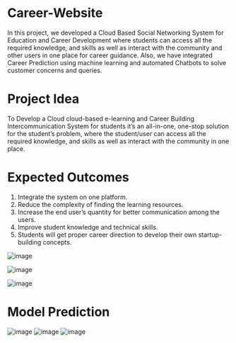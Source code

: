 # Career-Website
In this project, we developed a Cloud Based Social Networking System for Education and Career Development where students can access all the required knowledge, and skills as well as interact with the community and other users in one place for career guidance. Also, we have integrated Career Prediction using machine learning and automated Chatbots to solve customer concerns and queries.

# Project Idea
To Develop a Cloud cloud-based e-learning and Career Building Intercommunication System for students it’s an all-in-one, one-stop solution for the student’s problem, where the student/user can access all the required knowledge, and skills as well as interact with the community in one place.

# Expected Outcomes
1. Integrate the system on one platform.
2. Reduce the complexity of finding the learning resources.
3. Increase the end user’s quantity for better communication among the users.
4. Improve student knowledge and technical skills.
5. Students will get proper career direction to develop their own startup-building concepts.


![image](https://github.com/Deepchand123/career-website/assets/108334863/0fe80e43-4b47-41b6-9877-c31484d7cdb1)

![image](https://github.com/Deepchand123/career-website/assets/108334863/e96b564d-3e85-4664-9721-4eecc3bb381d)

![image](https://github.com/Deepchand123/career-website/assets/108334863/6f5215d6-51ae-4fe2-abff-992e4b19f818)


# Model Prediction
![image](https://github.com/Deepchand123/career-website/assets/108334863/a0dca5b8-9d87-4f4a-a9af-e8f5ea51c1ba)
![image](https://github.com/Deepchand123/career-website/assets/108334863/49114281-819a-4c38-9c60-9554e5af8021)
![image](https://github.com/Deepchand123/career-website/assets/108334863/f4b8b4ad-1dbe-4602-a118-cff09a1a0229)

